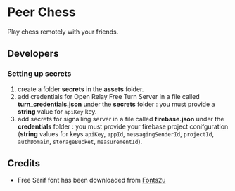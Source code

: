# Peer Chess

Play chess remotely with your friends.

## Developers

### Setting up secrets

1. create a folder **secrets** in the **assets** folder.
2. add credentials for Open Relay Free Turn Server in a file called **turn_credentials.json** under the **secrets** folder : you must provide a **string** value for `apiKey` key.
3. add secrets for signalling server in a file called **firebase.json** under the **credentials** folder : you must provide your firebase project conifguration (**string** values for keys `apiKey`, `appId`, `messagingSenderId`, `projectId`, `authDomain`, `storageBucket`, `measurementId`).

## Credits

* Free Serif font has been downloaded from [Fonts2u](https://fr.fonts2u.com/)